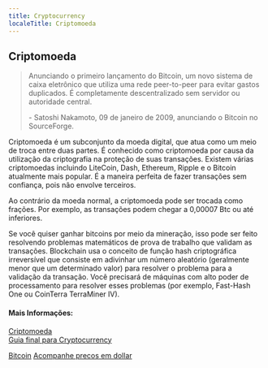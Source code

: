 ```yaml
---
title: Cryptocurrency
localeTitle: Criptomoeda
---
```

## Criptomoeda

> Anunciando o primeiro lançamento do Bitcoin, um novo sistema de caixa eletrônico que utiliza uma rede peer-to-peer para evitar gastos duplicados. É completamente descentralizado sem servidor ou autoridade central.
> 
> \- Satoshi Nakamoto, 09 de janeiro de 2009, anunciando o Bitcoin no SourceForge.

Criptomoeda é um subconjunto da moeda digital, que atua como um meio de troca entre duas partes. É conhecido como criptomoeda por causa da utilização da criptografia na proteção de suas transações. Existem várias criptomoedas incluindo LiteCoin, Dash, Ethereum, Ripple e o Bitcoin atualmente mais popular. É a maneira perfeita de fazer transações sem confiança, pois não envolve terceiros.

Ao contrário da moeda normal, a criptomoeda pode ser trocada como frações. Por exemplo, as transações podem chegar a 0,00007 Btc ou até inferiores.

Se você quiser ganhar bitcoins por meio da mineração, isso pode ser feito resolvendo problemas matemáticos de prova de trabalho que validam as transações. Blockchain usa o conceito de função hash criptográfica irreversível que consiste em adivinhar um número aleatório (geralmente menor que um determinado valor) para resolver o problema para a validação da transação. Você precisará de máquinas com alto poder de processamento para resolver esses problemas (por exemplo, Fast-Hash One ou CoinTerra TerraMiner IV).

#### Mais Informações:

[Criptomoeda](https://en.wikipedia.org/wiki/Cryptocurrency)  
[Guia final para Cryptocurrency](https://blockgeeks.com/guides/what-is-cryptocurrency)

[Bitcoin](https://en.wikipedia.org/wiki/Bitcoin)
[Acompanhe precos em dollar](https://coinmarketcap.com/pt-br/all/views/all/)
